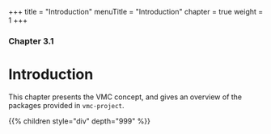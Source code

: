 +++
title = "Introduction"
menuTitle = "Introduction"
chapter = true
weight = 1
+++

### Chapter 3.1

# Introduction

This chapter presents the VMC concept, and gives an overview of the packages provided in `vmc-project`.

{{% children style="div" depth="999" %}}

